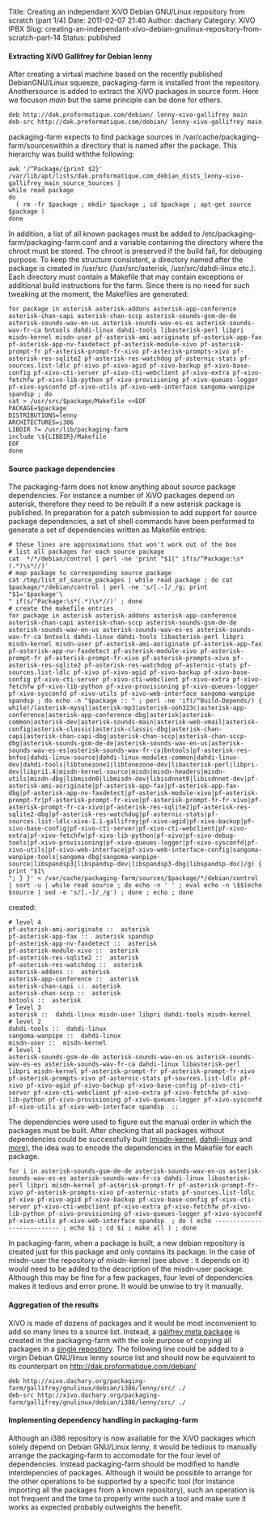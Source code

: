 Title: Creating an independant XiVO Debian GNU/Linux repository from scratch (part 1/4)
Date: 2011-02-07 21:40
Author: dachary
Category: XiVO IPBX
Slug: creating-an-independant-xivo-debian-gnulinux-repository-from-scratch-part-14
Status: published

#### Extracting XiVO Gallifrey for Debian lenny

After creating a virtual machine based on the recently published
DebianGNU/Linux squeeze, packaging-farm is installed from the
repository. Anothersource is added to extract the XiVO packages in
source form. Here we focuson *main* but the same principle can be done
for others.

~~~
deb http://dak.proformatique.com/debian/ lenny-xivo-gallifrey main
deb-src http://dak.proformatique.com/debian/ lenny-xivo-gallifrey main
~~~


packaging-farm expects to find package sources in
/var/cache/packaging-farm/sourceswithin a directory that is named after
the package. This hierarchy was build withthe following:

~~~
awk '/^Package/{print $2}' /var/lib/apt/lists/dak.proformatique.com_debian_dists_lenny-xivo-gallifrey_main_source_Sources | 
while read package 
do 
  ( rm -fr $package ; mkdir $package ; cd $package ; apt-get source $package )
done
~~~


In addition, a list of all known packages must be added to
/etc/packaging-farm/packaging-farm.conf and a variable containing the
directory where the chroot must be stored. The chroot is preserved if
the build fail, for debuging purpose. To keep the structure consistent,
a directory named after the package is created in /usr/src
(/usr/src/asterisk, /usr/src/dahdi-linux etc.). Each directory must
contain a Makefile that may contain exceptions or additional build
instructions for the farm. Since there is no need for such tweaking at
the moment, the Makefiles are generated:

~~~
for package in asterisk asterisk-addons asterisk-app-conference asterisk-chan-capi asterisk-chan-sccp asterisk-sounds-gsm-de-de asterisk-sounds-wav-en-us asterisk-sounds-wav-es-es asterisk-sounds-wav-fr-ca bntools dahdi-linux dahdi-tools libasterisk-perl libpri misdn-kernel misdn-user pf-asterisk-ami-aoriginate pf-asterisk-app-fax pf-asterisk-app-nv-faxdetect pf-asterisk-module-xivo pf-asterisk-prompt-fr pf-asterisk-prompt-fr-xivo pf-asterisk-prompts-xivo pf-asterisk-res-sqlite2 pf-asterisk-res-watchdog pf-asternic-stats pf-sources.list-ldlc pf-xivo pf-xivo-agid pf-xivo-backup pf-xivo-base-config pf-xivo-cti-server pf-xivo-cti-webclient pf-xivo-extra pf-xivo-fetchfw pf-xivo-lib-python pf-xivo-provisioning pf-xivo-queues-logger pf-xivo-sysconfd pf-xivo-utils pf-xivo-web-interface sangoma-wanpipe spandsp ; do
cat > /usr/src/$package/Makefile <<EOF
PACKAGE=$package
DISTRIBUTIONS=lenny
ARCHITECTURES=i386
LIBDIR ?= /usr/lib/packaging-farm
include \${LIBDIR}/Makefile
EOF
done
~~~


#### Source package dependencies

The packaging-farm does not know anything about source package
dependencies. For instance a number of XiVO packages depend on asterisk,
therefore they need to be rebuilt if a new asterisk package is
published. In preparation for a patch submission to add support for
source package dependencies, a set of shell commands have been performed
to generate a set of dependencies written as Makefile entries:

~~~
# these lines are approximations that won't work out of the box
# list all packages for each source package
cat  */*/debian/control | perl -ne 'print "$1|" if(s/^Package:\s*(.*)\s*//)'
# map package to corresponding source package
cat /tmp/list_of_source_packages | while read package ; do cat $package/*/debian/control | perl -ne 's/[.-]/_/g; print "$1='$package'\
" if(s/^Package:\s*(.*)\s*//)' ; done
# create the makefile entries
for package in asterisk asterisk-addons asterisk-app-conference asterisk-chan-capi asterisk-chan-sccp asterisk-sounds-gsm-de-de asterisk-sounds-wav-en-us asterisk-sounds-wav-es-es asterisk-sounds-wav-fr-ca bntools dahdi-linux dahdi-tools libasterisk-perl libpri misdn-kernel misdn-user pf-asterisk-ami-aoriginate pf-asterisk-app-fax pf-asterisk-app-nv-faxdetect pf-asterisk-module-xivo pf-asterisk-prompt-fr pf-asterisk-prompt-fr-xivo pf-asterisk-prompts-xivo pf-asterisk-res-sqlite2 pf-asterisk-res-watchdog pf-asternic-stats pf-sources.list-ldlc pf-xivo pf-xivo-agid pf-xivo-backup pf-xivo-base-config pf-xivo-cti-server pf-xivo-cti-webclient pf-xivo-extra pf-xivo-fetchfw pf-xivo-lib-python pf-xivo-provisioning pf-xivo-queues-logger pf-xivo-sysconfd pf-xivo-utils pf-xivo-web-interface sangoma-wanpipe spandsp ; do echo -n "$package :: " ; perl -ne 'if(/^Build-Depends/) { while(/(asterisk-mysql|asterisk-mp3|asterisk-ooh323c|asterisk-app-conference|asterisk-app-conference-dbg|asterisk|asterisk-common|asterisk-dev|asterisk-sounds-main|asterisk-web-vmail|asterisk-config|asterisk-classic|asterisk-classic-dbg|asterisk-chan-capi|asterisk-chan-capi-dbg|asterisk-chan-sccp|asterisk-chan-sccp-dbg|asterisk-sounds-gsm-de-de|asterisk-sounds-wav-en-us|asterisk-sounds-wav-es-es|asterisk-sounds-wav-fr-ca|bntools|pf-asterisk-res-bnfos|dahdi-linux-source|dahdi-linux-modules-common|dahdi-linux-dev|dahdi-tools|libtonezone1|libtonezone-dev|libasterisk-perl|libpri-dev|libpri1.4|misdn-kernel-source|misdn|misdn-headers|misdn-utils|misdn-dbg|libmisdn0|libmisdn-dev|libisdnnet0|libisdnnet-dev|pf-asterisk-ami-aoriginate|pf-asterisk-app-fax|pf-asterisk-app-fax-dbg|pf-asterisk-app-nv-faxdetect|pf-asterisk-module-xivo|pf-asterisk-prompt-fr|pf-asterisk-prompt-fr-xivo|pf-asterisk-prompt-fr-fr-xivo|pf-asterisk-prompt-fr-ca-xivo|pf-asterisk-res-sqlite2|pf-asterisk-res-sqlite2-dbg|pf-asterisk-res-watchdog|pf-asternic-stats|pf-sources.list-ldlc-xivo-1.1-gallifrey|pf-xivo-agid|pf-xivo-backup|pf-xivo-base-config|pf-xivo-cti-server|pf-xivo-cti-webclient|pf-xivo-extra|pf-xivo-fetchfw|pf-xivo-lib-python|pf-xivo|pf-xivo-debug-tools|pf-xivo-provisioning|pf-xivo-queues-logger|pf-xivo-sysconfd|pf-xivo-utils|pf-xivo-web-interface|pf-xivo-web-interface-config|sangoma-wanpipe-tools|sangoma-dbg|sangoma-wanpipe-source|libspandsp3|libspandsp-dev|libspandsp3-dbg|libspandsp-doc)/g) { print "$1\
"; } }' < /var/cache/packaging-farm/sources/$package/*/debian/control | sort -u | while read source ; do echo -n ' ' ; eval echo -n \$$(echo $source | sed -e 's/[.-]/_/g') ; done ; echo ; done
~~~


created:

~~~
# level 4
pf-asterisk-ami-aoriginate ::  asterisk
pf-asterisk-app-fax ::  asterisk spandsp
pf-asterisk-app-nv-faxdetect ::  asterisk
pf-asterisk-module-xivo ::  asterisk
pf-asterisk-res-sqlite2 ::  asterisk
pf-asterisk-res-watchdog ::  asterisk
asterisk-addons ::  asterisk
asterisk-app-conference ::  asterisk
asterisk-chan-capi ::  asterisk
asterisk-chan-sccp ::  asterisk
bntools ::  asterisk
# level 3
asterisk ::  dahdi-linux misdn-user libpri dahdi-tools misdn-kernel
# level 2
dahdi-tools ::  dahdi-linux
sangoma-wanpipe ::  dahdi-linux
misdn-user ::  misdn-kernel
# level 1
asterisk-sounds-gsm-de-de asterisk-sounds-wav-en-us asterisk-sounds-wav-es-es asterisk-sounds-wav-fr-ca dahdi-linux libasterisk-perl libpri misdn-kernel pf-asterisk-prompt-fr pf-asterisk-prompt-fr-xivo pf-asterisk-prompts-xivo pf-asternic-stats pf-sources.list-ldlc pf-xivo pf-xivo-agid pf-xivo-backup pf-xivo-base-config pf-xivo-cti-server pf-xivo-cti-webclient pf-xivo-extra pf-xivo-fetchfw pf-xivo-lib-python pf-xivo-provisioning pf-xivo-queues-logger pf-xivo-sysconfd pf-xivo-utils pf-xivo-web-interface spandsp  ::
~~~


The dependencies were used to figure out the manual order in which the
packages must be built. After checking that all packages without
dependencies could be successfully built
([misdn-kernel](http://xivo.dachary.org/packaging-farm/misdn-kernel/gnulinux/debian/i386/lenny/src/),
[dahdi-linux](http://xivo.dachary.org/packaging-farm/dahdi-linux/gnulinux/debian/i386/lenny/src/)
and [more](http://xivo.dachary.org/packaging-farm/)), the idea was to
encode the dependencies in the Makefile for each package.

~~~
for i in asterisk-sounds-gsm-de-de asterisk-sounds-wav-en-us asterisk-sounds-wav-es-es asterisk-sounds-wav-fr-ca dahdi-linux libasterisk-perl libpri misdn-kernel pf-asterisk-prompt-fr pf-asterisk-prompt-fr-xivo pf-asterisk-prompts-xivo pf-asternic-stats pf-sources.list-ldlc pf-xivo pf-xivo-agid pf-xivo-backup pf-xivo-base-config pf-xivo-cti-server pf-xivo-cti-webclient pf-xivo-extra pf-xivo-fetchfw pf-xivo-lib-python pf-xivo-provisioning pf-xivo-queues-logger pf-xivo-sysconfd pf-xivo-utils pf-xivo-web-interface spandsp  ; do ( echo --------------------------- ; echo $i ; cd $i ; make all ) ; done
~~~


In packaging-farm, when a package is built, a new debian repository is
created just for this package and only contains its package. In the case
of misdn-user the repository of misdn-kernel (see above : it depends on
it) would need to be added to the description of the misdn-user package.
Although this may be fine for a few packages, four level of dependencies
makes it tedious and error prone. It would be unwise to try it manually.

#### Aggregation of the results

XiVO is made of dozens of packages and it would be most inconvenient to
add so many lines to a source list. Instead, a [galifrey meta
package](http://xivo.dachary.org/packaging-farm/gallifrey/Makefile) is
created in the packaging-farm with the sole purpose of copying all
packages in a [single
repository](http://xivo.dachary.org/packaging-farm/gallifrey/gnulinux/debian/i386/lenny/src/).
The following line could be added to a virgin Debian GNU/linux lenny
source list and should now be equivalent to its counterpart on
http://dak.proformatique.com/debian/

~~~
deb http://xivo.dachary.org/packaging-farm/gallifrey/gnulinux/debian/i386/lenny/src/ ./
deb-src http://xivo.dachary.org/packaging-farm/gallifrey/gnulinux/debian/i386/lenny/src/ ./
~~~


#### Implementing dependency handling in packaging-farm

Although an i386 repository is now available for the XiVO packages which
solely depend on Debian GNU/Linux lenny, it would be tedious to manually
arrange the packaging-farm to accomodate for the four level of
dependencies. Instead packaging-farm should be modified to handle
interdepencies of packages. Although it would be possible to arrange for
the other operations to be supported by a specific tool (for instance
importing all the packages from a known repository), such an operation
is not frequent and the time to properly write such a tool and make sure
it works as expected probably outweights the benefit.

</p>

